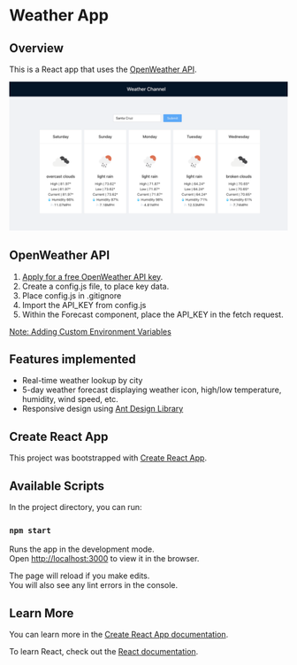# Weather App

## Overview

This is a React app that uses the [OpenWeather API](https://openweathermap.org/api).

<img src="img/weather.png">

## OpenWeather API

1.  [Apply for a free OpenWeather API key](https://openweathermap.org/api).
2.  Create a config.js file, to place key data.
3.  Place config.js in .gitignore
4.  Import the API_KEY from config.js
5.  Within the Forecast component, place the API_KEY in the fetch request.

[Note: Adding Custom Environment Variables](https://create-react-app.dev/docs/adding-custom-environment-variables/)

## Features implemented

- Real-time weather lookup by city
- 5-day weather forecast displaying weather icon, high/low temperature, humidity, wind speed, etc.
- Responsive design using [Ant Design Library](https://ant.design/docs/react/introduce)

## Create React App

This project was bootstrapped with [Create React App](https://github.com/facebook/create-react-app).

## Available Scripts

In the project directory, you can run:

### `npm start`

Runs the app in the development mode.\
Open [http://localhost:3000](http://localhost:3000) to view it in the browser.

The page will reload if you make edits.\
You will also see any lint errors in the console.

## Learn More

You can learn more in the [Create React App documentation](https://facebook.github.io/create-react-app/docs/getting-started).

To learn React, check out the [React documentation](https://reactjs.org/).
